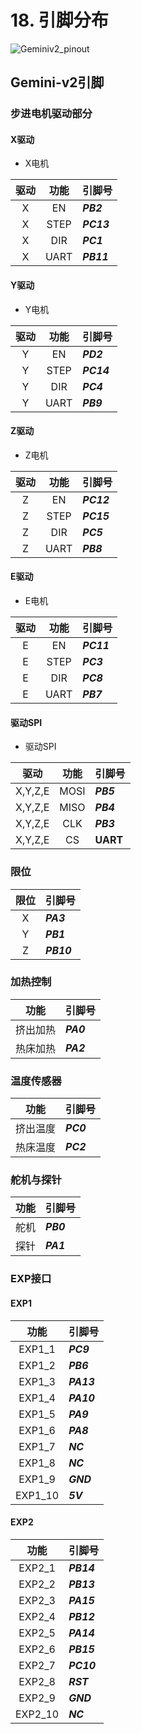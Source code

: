 # 18. 引脚分布

![Geminiv2_pinout](../../images/boards/fly_gemini_v2/Geminiv2_pinout.svg)

## Gemini-v2引脚

### 步进电机驱动部分

<!-- tabs:start -->

#### **X驱动**

* X电机

| 驱动 | 功能 | 引脚号 |
| :----: | :----: | :----- |
| X | EN | ***PB2*** |
| X | STEP | ***PC13*** |
| X | DIR | ***PC1*** |
| X | UART | ***PB11*** |

#### **Y驱动**

* Y电机

| 驱动 | 功能 | 引脚号 |
| :----: | :----: | :----- |
| Y | EN | ***PD2*** |
| Y | STEP | ***PC14*** |
| Y | DIR | ***PC4*** |
| Y | UART | ***PB9*** |

#### **Z驱动**

* Z电机

| 驱动 | 功能 | 引脚号 |
| :----: | :----: | :----- |
| Z | EN | ***PC12*** |
| Z | STEP | ***PC15*** |
| Z | DIR | ***PC5*** |
| Z | UART | ***PB8*** |

#### **E驱动**

* E电机

| 驱动 | 功能 | 引脚号 |
| :----: | :----: | :----- |
| E | EN | ***PC11*** |
| E | STEP | ***PC3*** |
| E | DIR | ***PC8*** |
| E | UART | ***PB7*** |

#### **驱动SPI**

* 驱动SPI

| 驱动 | 功能 | 引脚号 |
| :----: | :----: | :----- |
| X,Y,Z,E | MOSI | ***PB5*** |
| X,Y,Z,E | MISO | ***PB4*** |
| X,Y,Z,E | CLK | ***PB3*** |
| X,Y,Z,E | CS | **UART** |

<!-- tabs:end -->


### 限位

| 限位 | 引脚号 |
| :----: | :----- |
| X | ***PA3*** |
| Y | ***PB1*** |
| Z | ***PB10*** |

### 加热控制

| 功能 | 引脚号 |
| :----: | :----- |
| 挤出加热 | ***PA0*** |
| 热床加热 | ***PA2*** |

### 温度传感器

| 功能 | 引脚号 |
| :----: | :----- |
| 挤出温度 | ***PC0*** |
| 热床温度 | ***PC2*** |

### 舵机与探针

| 功能 | 引脚号 |
| :----: | :----- |
| 舵机 | ***PB0*** |
| 探针 | ***PA1*** |

### EXP接口

<!-- tabs:start -->

#### **EXP1**

| 功能 | 引脚号 |
| :----: | :----- |
| EXP1_1 | ***PC9*** |
| EXP1_2 | ***PB6*** |
| EXP1_3 | ***PA13*** |
| EXP1_4 | ***PA10*** |
| EXP1_5 | ***PA9*** |
| EXP1_6 | ***PA8*** |
| EXP1_7 | ***NC*** |
| EXP1_8 | ***NC*** |
| EXP1_9 | ***GND*** |
| EXP1_10 | ***5V*** |

#### **EXP2**

| 功能 | 引脚号 |
| :----: | :----- |
| EXP2_1 | ***PB14*** |
| EXP2_2 | ***PB13*** |
| EXP2_3 | ***PA15*** |
| EXP2_4 | ***PB12*** |
| EXP2_5 | ***PA14*** |
| EXP2_6 | ***PB15*** |
| EXP2_7 | ***PC10*** |
| EXP2_8 | ***RST*** |
| EXP2_9 | ***GND*** |
| EXP2_10 | ***NC*** |

<!-- tabs:end -->